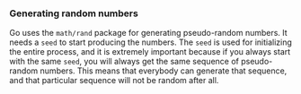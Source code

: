 ### Generating random numbers
Go uses the `math/rand` package for generating pseudo-random numbers. It needs a `seed` to start producing the numbers. The `seed` is used for initializing the entire process, and it is extremely important because if you always start with the same `seed`, you will always get the same sequence of pseudo-random numbers. This means that everybody can generate that sequence, and that particular sequence will not be random after all.